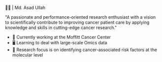 :man_scientist: | Md. Asad Ullah

"A passionate and performance-oriented research enthusiast with a vision to scientifically contribute to improving cancer patient care by applying knowledge and skills in cutting-edge cancer research." 

- :briefcase: Currently working at the Moffitt Cancer Center
- :desktop_computer: Learning to deal with large-scale Omics data
- :microscope: Research focus is on identifying cancer-associated risk factors at the molecular level










